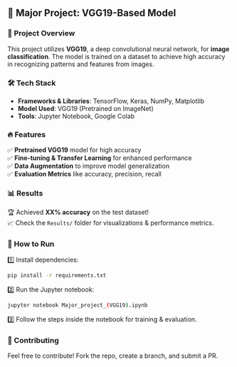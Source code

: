 ## 🚀 Major Project: VGG19-Based Model

### 📌 Project Overview
This project utilizes **VGG19**, a deep convolutional neural network, for **image classification**. The model is trained on a dataset to achieve high accuracy in recognizing patterns and features from images. 

### 🛠 Tech Stack  
- **Frameworks & Libraries**: TensorFlow, Keras, NumPy, Matplotlib  
- **Model Used**: VGG19 (Pretrained on ImageNet)  
- **Tools**: Jupyter Notebook, Google Colab  

### 🔥 Features  
✅ **Pretrained VGG19** model for high accuracy  
✅ **Fine-tuning & Transfer Learning** for enhanced performance  
✅ **Data Augmentation** to improve model generalization  
✅ **Evaluation Metrics** like accuracy, precision, recall  

### 📊 Results  
🏆 Achieved **XX% accuracy** on the test dataset!  
📈 Check the `Results/` folder for visualizations & performance metrics.

### 🚀 How to Run  
1️⃣ Install dependencies:  
   ```bash
   pip install -r requirements.txt
   ```  
2️⃣ Run the Jupyter notebook:  
   ```bash
   jupyter notebook Major_project_(VGG19).ipynb
   ```  
3️⃣ Follow the steps inside the notebook for training & evaluation.  

### 🤝 Contributing  
Feel free to contribute! Fork the repo, create a branch, and submit a PR.  

